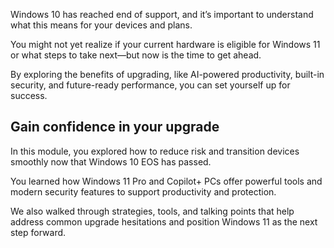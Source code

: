Windows 10 has reached end of support, and it’s important to understand what this means for your devices and plans.

You might not yet realize if your current hardware is eligible for Windows 11 or what steps to take next—but now is the time to get ahead.

By exploring the benefits of upgrading, like AI-powered productivity, built-in security, and future-ready performance, you can set yourself up for success.

## Gain confidence in your upgrade

In this module, you explored how to reduce risk and transition devices smoothly now that Windows 10 EOS has passed.

You learned how Windows 11 Pro and Copilot+ PCs offer powerful tools and modern security features to support productivity and protection.  

We also walked through strategies, tools, and talking points that help address common upgrade hesitations and position Windows 11 as the next step forward.